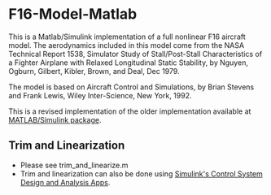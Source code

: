 # F16-Model-Matlab
This is a Matlab/Simulink implementation of a full nonlinear F16 aircraft model. The aerodynamics included in this model come from the NASA Technical Report 1538, Simulator Study of Stall/Post-Stall Characteristics of a Fighter Airplane with Relaxed Longitudinal Static Stability, by Nguyen, Ogburn, Gilbert, Kibler, Brown, and Deal, Dec 1979. 

The model is based on Aircraft Control and Simulations, by Brian Stevens and Frank Lewis, Wiley Inter-Science, New York, 1992. 

This is a revised implementation of the older implementation available at  [MATLAB/Simulink package](https://dept.aem.umn.edu/~balas/darpa_sec/SEC.Software.html).


## Trim and Linearization
* Please see trim_and_linearize.m
* Trim and linearization can also be done using [Simulink's Control System Design and Analysis Apps](https://www.mathworks.com/products/simcontrol.html).



